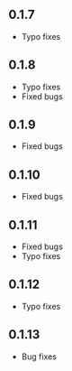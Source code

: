 ## 0.1.7

- Typo fixes

## 0.1.8

- Typo fixes
- Fixed bugs

## 0.1.9

- Fixed bugs


## 0.1.10

- Fixed bugs

## 0.1.11

- Fixed bugs
- Typo fixes

## 0.1.12

- Typo fixes

## 0.1.13

- Bug fixes